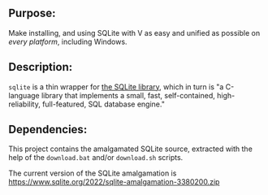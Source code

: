 ## Purpose:
Make installing, and using SQLite with V as easy and unified as 
possible on *every platform*, including Windows.

## Description:

`sqlite` is a thin wrapper for [the SQLite library](https://sqlite.org/), which in turn is
"a C-language library that implements a small, fast, self-contained,
high-reliability, full-featured, SQL database engine."

## Dependencies:
This project contains the amalgamated SQLite source, extracted with
the help of the `download.bat` and/or `download.sh` scripts.

The current version of the SQLite amalgamation is 
https://www.sqlite.org/2022/sqlite-amalgamation-3380200.zip

